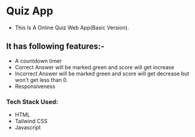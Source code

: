 # Quiz App

- This Is A Online Quiz Web App(Basic Version).

## It has following features:-

- A countdown timer
- Correct Answer will be marked green and score will get increase
- Incorrect Answer will be marked green and score will get decrease but won't get less than 0.
- Responsiveness

### Tech Stack Used:

- HTML
- Tailwind CSS
- Javascript
